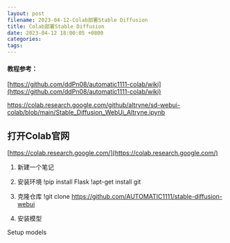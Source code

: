 ```yaml
---
layout: post
filename: 2023-04-12-Colab部署Stable Diffusion
title: Colab部署Stable Diffusion
date: 2023-04-12 18:00:05 +0800
categories: 
tags: 
---
```


#### 教程参考：

[https://github.com/ddPn08/automatic1111-colab/wiki](https://github.com/ddPn08/automatic1111-colab/wiki)


https://colab.research.google.com/github/altryne/sd-webui-colab/blob/main/Stable_Diffusion_WebUi_Altryne.ipynb

## 打开Colab官网

[https://colab.research.google.com/](https://colab.research.google.com/)

1. 新建一个笔记

2. 安装环境
!pip install Flask
!apt-get install git

3. 克隆仓库
!git clone https://github.com/AUTOMATIC1111/stable-diffusion-webui

4. 安装模型

Setup models